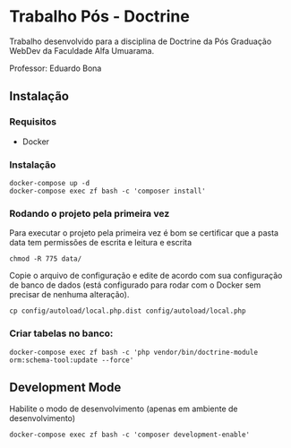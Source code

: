 # Trabalho Pós - Doctrine
Trabalho desenvolvido para a disciplina de Doctrine da Pós Graduação WebDev da Faculdade Alfa Umuarama.

Professor: Eduardo Bona

## Instalação

### Requisitos

- Docker

### Instalação

```
docker-compose up -d
docker-compose exec zf bash -c 'composer install'
```

### Rodando o projeto pela primeira vez

Para executar o projeto pela primeira vez é bom se certificar que a 
pasta data tem permissões de escrita e leitura e escrita

```
chmod -R 775 data/
```

Copie o arquivo de configuração e edite de acordo com sua configuração de banco de dados (está configurado para rodar com o Docker sem precisar de nenhuma alteração).

```
cp config/autoload/local.php.dist config/autoload/local.php
```

### Criar tabelas no banco:
```
docker-compose exec zf bash -c 'php vendor/bin/doctrine-module orm:schema-tool:update --force'
```

## Development Mode

Habilite o modo de desenvolvimento (apenas em ambiente de desenvolvimento)

```
docker-compose exec zf bash -c 'composer development-enable'
```
